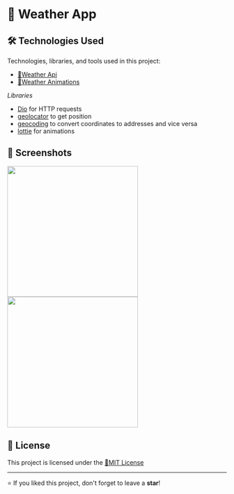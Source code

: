# 📌 Weather App

## 🛠 Technologies Used

Technologies, libraries, and tools used in this project:

- [🔹Weather Api](https://openweathermap.org/api)
- [🔹Weather Animations](https://lottiefiles.com/vdr0uy2wwsoljqtc)

*Libraries*
- [Dio](https://pub.dev/packages/dio) for HTTP requests
- [geolocator](https://pub.dev/packages/geolocator) to get position
- [geocoding](https://pub.dev/packages/geocoding) to convert coordinates to addresses and vice versa
- [lottie](https://pub.dev/packages/lottie) for animations

## 📸 Screenshots

<img src="https://github.com/user-attachments/assets/614cebd5-93e9-41f6-97c3-41473856fcfc" width="300">
<img src="https://github.com/user-attachments/assets/b6def5f9-93a2-4e6a-ae91-6f6336c46509" width="300">

## 📄 License

This project is licensed under the [🔹MIT License](https://github.com/Cyberobo/Video-Downloader/blob/main/License.txt)

---

⭐ If you liked this project, don't forget to leave a **star**!
